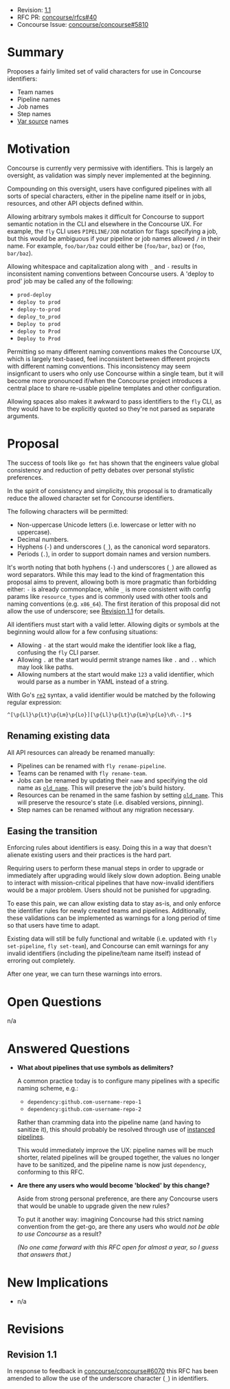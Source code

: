 * Revision: [1.1](#revision-1.1)
* RFC PR: [concourse/rfcs#40](https://github.com/concourse/rfcs/pull/40)
* Concourse Issue: [concourse/concourse#5810](https://github.com/concourse/concourse/issues/5810)

# Summary

Proposes a fairly limited set of valid characters for use in Concourse
identifiers:

* Team names
* Pipeline names
* Job names
* Step names
* [Var source][var-sources-rfc] names


# Motivation

Concourse is currently very permissive with identifiers. This is largely an
oversight, as validation was simply never implemented at the beginning.

Compounding on this oversight, users have configured pipelines with all sorts
of special characters, either in the pipeline name itself or in jobs,
resources, and other API objects defined within.

Allowing arbitrary symbols makes it difficult for Concourse to support semantic
notation in the CLI and elsewhere in the Concourse UX. For example, the `fly`
CLI uses `PIPELINE/JOB` notation for flags specifying a job, but this would be
ambiguous if your pipeline or job names allowed `/` in their name. For example,
`foo/bar/baz` could either be (`foo/bar`, `baz`) or (`foo`, `bar/baz`).

Allowing whitespace and capitalization along with `_` and `-` results in
inconsistent naming conventions between Concourse users. A 'deploy to prod' job
may be called any of the following:

* `prod-deploy`
* `deploy to prod`
* `deploy-to-prod`
* `deploy_to_prod`
* `Deploy to prod`
* `deploy to Prod`
* `Deploy to Prod`

Permitting so many different naming conventions makes the Concourse UX, which
is largely text-based, feel inconsistent between different projects with
different naming conventions. This inconsistency may seem insignficant to users
who only use Concourse within a single team, but it will become more pronounced
if/when the Concourse project introduces a central place to share re-usable
pipeline templates and other configuration.

Allowing spaces also makes it awkward to pass identifiers to the `fly` CLI, as
they would have to be explicitly quoted so they're not parsed as separate
arguments.


# Proposal

The success of tools like `go fmt` has shown that the engineers value global
consistency and reduction of petty debates over personal stylistic preferences.

In the spirit of consistency and simplicity, this proposal is to dramatically
reduce the allowed character set for Concourse identifiers.

The following characters will be permitted:

* Non-uppercase Unicode letters (i.e. lowercase or letter with no uppercase).
* Decimal numbers.
* Hyphens (`-`) and underscores (`_`), as the canonical word separators.
* Periods (`.`), in order to support domain names and version numbers.

It's worth noting that both hyphens (`-`) and underscores (`_`) are allowed as
word separators. While this may lead to the kind of fragmentation this proposal
aims to prevent, allowing both is more pragmatic than forbidding either: `-` is
already commonplace, while `_` is more consistent with config params like
`resource_types` and is commonly used with other tools and naming conventions
(e.g. `x86_64`). The first iteration of this proposal did not allow the use of
underscore; see [Revision 1.1](#revision-1.1) for details.

All identifiers must start with a valid letter. Allowing digits or symbols at
the beginning would allow for a few confusing situations:

* Allowing `-` at the start would make the identifier look like a flag,
  confusing the `fly` CLI parser.
* Allowing `.` at the start would permit strange names like `.` and `..` which
  may look like paths.
* Allowing numbers at the start would make `123` a valid identifier, which
  would parse as a number in YAML instead of a string.

With Go's [`re2`](https://github.com/google/re2/wiki/Syntax) syntax, a valid
identifier would be matched by the following regular expression:

```re
^[\p{Ll}\p{Lt}\p{Lm}\p{Lo}][\p{Ll}\p{Lt}\p{Lm}\p{Lo}\d\-.]*$
```

## Renaming existing data

All API resources can already be renamed manually:

* Pipelines can be renamed with `fly rename-pipeline`.
* Teams can be renamed with `fly rename-team`.
* Jobs can be renamed by updating their `name` and specifying the old name as
  [`old_name`][jobs-old-name]. This will preserve the job's build history.
* Resources can be renamed in the same fashion by setting
  [`old_name`][resources-old-name]. This will preserve the resource's state
  (i.e. disabled versions, pinning).
* Step names can be renamed without any migration necessary.

## Easing the transition

Enforcing rules about identifiers is easy. Doing this in a way that doesn't
alienate existing users and their practices is the hard part.

Requiring users to perform these manual steps in order to upgrade or
immediately after upgrading would likely slow down adoption. Being unable to
interact with mission-critical pipelines that have now-invalid identifiers
would be a major problem. Users should not be punished for upgrading.

To ease this pain, we can allow existing data to stay as-is, and only enforce
the identifier rules for newly created teams and pipelines. Additionally,
these validations can be implemented as warnings for a long period of time so
that users have time to adapt.

Existing data will still be fully functional and writable (i.e. updated with
`fly set-pipeline`, `fly set-team`), and Concourse can emit warnings for any
invalid identifiers (including the pipeline/team name itself) instead of
erroring out completely.

After one year, we can turn these warnings into errors.


# Open Questions

n/a


# Answered Questions

* **What about pipelines that use symbols as delimiters?**

  A common practice today is to configure many pipelines with a specific naming
  scheme, e.g.:

  * `dependency:github.com-username-repo-1`
  * `dependency:github.com-username-repo-2`

  Rather than cramming data into the pipeline name (and having to sanitize it),
  this should probably be resolved through use of [instanced
  pipelines](https://github.com/concourse/rfcs/pull/34).

  This would immediately improve the UX: pipeline names will be much shorter,
  related pipelines will be grouped together, the values no longer have to be
  sanitized, and the pipeline name is now just `dependency`, conforming to this
  RFC.

* **Are there any users who would become 'blocked' by this change?**

  Aside from strong personal preference, are there any Concourse users that would
  be unable to upgrade given the new rules?

  To put it another way: imagining Concourse had this strict naming convention
  from the get-go, are there any users who would *not be able to use Concourse*
  as a result?

  *(No one came forward with this RFC open for almost a year, so I guess that
  answers that.)*


# New Implications

* n/a


# Revisions

## Revision 1.1

In response to feedback in [concourse/concourse#6070][underscores-issue] this
RFC has been amended to allow the use of the underscore character (`_`) in
identifiers.


[var-sources-rfc]: https://github.com/concourse/rfcs/pull/39
[underscores-issue]: https://github.com/concourse/concourse/issues/6070
[jobs-old-name]: https://concourse-ci.org/jobs.html#schema.job.old_name
[resources-old-name]: https://concourse-ci.org/resources.html#schema.resource.old_name